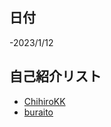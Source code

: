 ## 日付
-2023/1/12

## 自己紹介リスト
- [ChihiroKK](https://github.com/ChihiroKK/Hello-world#intro)
- [buraito](https://github.com/ChihiroKK/Hello-world#intro2)
